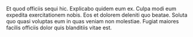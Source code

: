 Et quod officiis sequi hic. Explicabo quidem eum ex. Culpa modi eum expedita exercitationem nobis. Eos et dolorem deleniti quo beatae. Soluta quo quasi voluptas eum in quas veniam non molestiae. Fugiat maiores facilis officiis dolor quis blanditiis vitae est.
